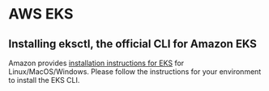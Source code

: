# AWS EKS

## Installing eksctl, the official CLI for Amazon EKS

Amazon provides [installation instructions for EKS](https://docs.aws.amazon.com/eks/latest/userguide/eksctl.html) for Linux/MacOS/Windows.  Please follow the instructions for your environment to install the EKS CLI.
